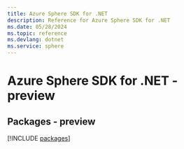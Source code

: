 ```yaml
---
title: Azure Sphere SDK for .NET
description: Reference for Azure Sphere SDK for .NET
ms.date: 05/28/2024
ms.topic: reference
ms.devlang: dotnet
ms.service: sphere
---
```

# Azure Sphere SDK for .NET - preview
## Packages - preview
[!INCLUDE [packages](sphere-index.md)]